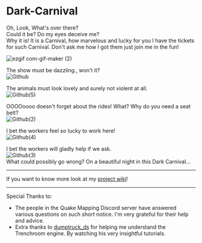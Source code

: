 # Dark-Carnival
Oh, Look, What's over there? <br/>
Could it be? Do my eyes deceive me? <br/>
Why it is! It is a Carnival, how marvelous and lucky for you I have the tickets for such Carnival. Don't ask me how I got them just join me in the fun!

![ezgif com-gif-maker (2)](https://user-images.githubusercontent.com/91509500/208271119-f6b688f1-8f3e-4c62-85f2-79b13528bbd7.gif) <br/>

The show must be dazzling., won't it? <br/>
![Github](https://user-images.githubusercontent.com/91509500/208271672-b069c0e1-f972-4911-849a-34602d7fd195.png)

The animals must look lovely and surely not violent at all. <br/>
![Github(5)](https://user-images.githubusercontent.com/91509500/208271676-d18846be-3d28-4b0a-a0a9-6388f3b8c976.png)

OOOOoooo doesn't forget about the rides! What? Why do you need a seat belt? <br/>
![Github(2)](https://user-images.githubusercontent.com/91509500/208271678-38f7a339-e18c-4ab3-9de8-147893283a9b.png)

I bet the workers feel so lucky to work here! <br/>
![Github(4)](https://user-images.githubusercontent.com/91509500/208271683-6c1bfee9-3fe1-40ab-b822-e47964904870.png)

I bet the workers will gladly help if we ask. <br/>
![Github(3)](https://user-images.githubusercontent.com/91509500/208271685-6cec80f1-db22-4f05-a0c0-b85fdd070adb.png)<br/>
What could possibly go wrong? On a beautiful night in this Dark Carnival...


***
If you want to know more look at my [project wiki](https://github.com/epicLeo2101/Dark-Carnival/wiki)! 
***
Special Thanks to:
 - The people in the Quake Mapping Discord server have answered various questions on such short notice. I'm very grateful for their help and advice. 
 - Extra thanks to [dumptruck_ds](https://www.youtube.com/@dumptruckds) for helping me understand the Trenchroom engine. By watching his very insightful tutorials.
